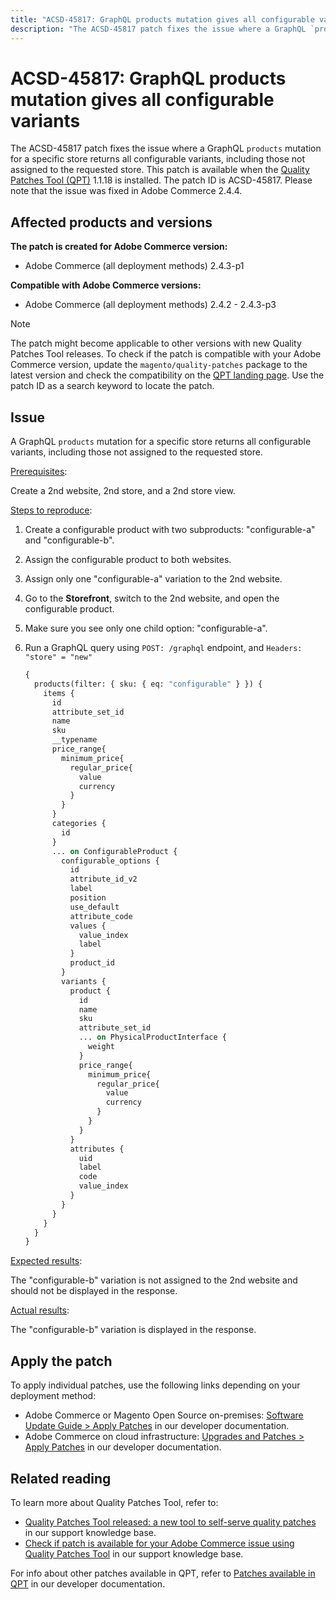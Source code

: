 ```yaml
---
title: "ACSD-45817: GraphQL products mutation gives all configurable variants"
description: "The ACSD-45817 patch fixes the issue where a GraphQL `products` mutation for a specific store returns all configurable variants, including those not assigned to the requested store. This patch is available when the [Quality Patches Tool (QPT)](/help/announcements/adobe-commerce-announcements/magento-quality-patches-released-new-tool-to-self-serve-quality-patches.md) 1.1.18 is installed. The patch ID is ACSD-45817. Please note that the issue was fixed in Adobe Commerce 2.4.4."
---
```


# ACSD-45817: GraphQL products mutation gives all configurable variants

The ACSD-45817 patch fixes the issue where a GraphQL `products` mutation for a specific store returns all configurable variants, including those not assigned to the requested store. This patch is available when the [Quality Patches Tool (QPT)](/help/announcements/adobe-commerce-announcements/magento-quality-patches-released-new-tool-to-self-serve-quality-patches.md) 1.1.18 is installed. The patch ID is ACSD-45817. Please note that the issue was fixed in Adobe Commerce 2.4.4.

## Affected products and versions

**The patch is created for Adobe Commerce version:**

* Adobe Commerce (all deployment methods) 2.4.3-p1

**Compatible with Adobe Commerce versions:**

* Adobe Commerce (all deployment methods) 2.4.2 - 2.4.3-p3

>[!NOTE]
>
>The patch might become applicable to other versions with new Quality Patches Tool releases. To check if the patch is compatible with your Adobe Commerce version, update the `magento/quality-patches` package to the latest version and check the compatibility on the [QPT landing page](https://devdocs.magento.com/quality-patches/tool.html#patch-grid). Use the patch ID as a search keyword to locate the patch.

## Issue

A GraphQL `products` mutation for a specific store returns all configurable variants, including those not assigned to the requested store.

<u>Prerequisites</u>:

Create a 2nd website, 2nd store, and a 2nd store view.

<u>Steps to reproduce</u>:

1. Create a configurable product with two subproducts: "configurable-a" and "configurable-b".
1. Assign the configurable product to both websites.
1. Assign only one "configurable-a" variation to the 2nd website.
1. Go to the **Storefront**, switch to the 2nd website, and open the configurable product.
1. Make sure you see only one child option: "configurable-a".
1. Run a GraphQL query using `POST: /graphql` endpoint, and `Headers: "store" = "new"`

    ```GraphQL
    {
      products(filter: { sku: { eq: "configurable" } }) {
        items {
          id
          attribute_set_id
          name
          sku
          __typename
          price_range{
            minimum_price{
              regular_price{
                value
                currency
              }
            }
          }
          categories {
            id
          }
          ... on ConfigurableProduct {
            configurable_options {
              id
              attribute_id_v2
              label
              position
              use_default
              attribute_code
              values {
                value_index
                label
              }
              product_id
            }
            variants {
              product {
                id
                name
                sku
                attribute_set_id
                ... on PhysicalProductInterface {
                  weight
                }
                price_range{
                  minimum_price{
                    regular_price{
                      value
                      currency
                    }
                  }
                }
              }
              attributes {
                uid
                label
                code
                value_index
              }
            }
          }
        }
      }
    }
    ```

<u>Expected results</u>:

The "configurable-b" variation is not assigned to the 2nd website and should not be displayed in the response.

<u>Actual results</u>:

The "configurable-b" variation is displayed in the response.

## Apply the patch

To apply individual patches, use the following links depending on your deployment method:

* Adobe Commerce or Magento Open Source on-premises: [Software Update Guide > Apply Patches](https://devdocs.magento.com/guides/v2.4/comp-mgr/patching/mqp.html) in our developer documentation.
* Adobe Commerce on cloud infrastructure: [Upgrades and Patches > Apply Patches](https://devdocs.magento.com/cloud/project/project-patch.html) in our developer documentation.

## Related reading

To learn more about Quality Patches Tool, refer to:

* [Quality Patches Tool released: a new tool to self-serve quality patches](/help/announcements/adobe-commerce-announcements/magento-quality-patches-released-new-tool-to-self-serve-quality-patches.md) in our support knowledge base.
* [Check if patch is available for your Adobe Commerce issue using Quality Patches Tool](https://support.magento.com/hc/en-us/articles/360047125252) in our support knowledge base.

For info about other patches available in QPT, refer to [Patches available in QPT](https://devdocs.magento.com/quality-patches/tool.html#patch-grid) in our developer documentation.